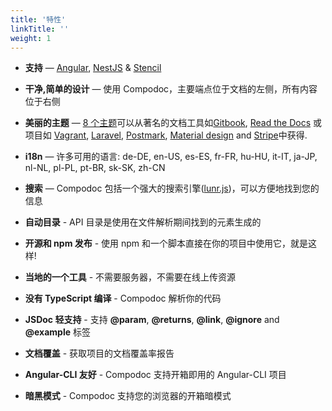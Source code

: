 ```yaml
---
title: '特性'
linkTitle: ''
weight: 1
---
```


- **支持** — [Angular](https://angular.io/), [NestJS](https://nestjs.com/) & [Stencil](https://stenciljs.com/)

- **干净,简单的设计** — 使用 Compodoc，主要端点位于文档的左侧，所有内容位于右侧

- **美丽的主题** — [8 个主题](./themes.md)可以从著名的文档工具如[Gitbook](https://www.gitbook.com), [Read the Docs](https://readthedocs.org/) 或项目如 [Vagrant](https://www.vagrantup.com/docs/), [Laravel](https://laravel.com/docs/5.3), [Postmark](http://developer.postmarkapp.com/), [Material design](https://material.io/) and [Stripe](https://stripe.com/docs/api)中获得.

- **i18n** — 许多可用的语言: de-DE, en-US, es-ES, fr-FR, hu-HU, it-IT, ja-JP, nl-NL, pl-PL, pt-BR, sk-SK, zh-CN

- **搜索** — Compodoc 包括一个强大的搜索引擎([lunr.js](http://lunrjs.com/))，可以方便地找到您的信息

- **自动目录** - API 目录是使用在文件解析期间找到的元素生成的

- **开源和 npm 发布** - 使用 npm 和一个脚本直接在你的项目中使用它，就是这样!

- **当地的一个工具** - 不需要服务器，不需要在线上传资源

- **没有 TypeScript 编译** - Compodoc 解析你的代码

- **JSDoc 轻支持** - 支持 **@param**, **@returns**, **@link**, **@ignore** and **@example** 标签

- **文档覆盖** - 获取项目的文档覆盖率报告

- **Angular-CLI 友好** - Compodoc 支持开箱即用的 Angular-CLI 项目

- **暗黑模式** - Compodoc 支持您的浏览器的开箱暗模式

